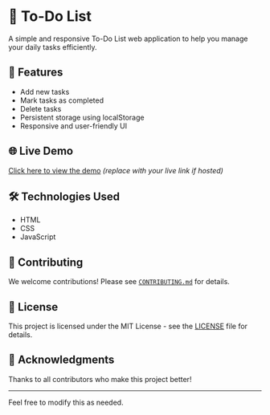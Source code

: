 # 📝 To-Do List

A simple and responsive To-Do List web application to help you manage your daily tasks efficiently.

## 🚀 Features

- Add new tasks
- Mark tasks as completed
- Delete tasks
- Persistent storage using localStorage
- Responsive and user-friendly UI

## 🌐 Live Demo

[Click here to view the demo](#) *(replace with your live link if hosted)*

## 🛠️ Technologies Used

- HTML
- CSS
- JavaScript


## 🤝 Contributing

We welcome contributions! Please see [`CONTRIBUTING.md`](CONTRIBUTING.md) for details.

## 🧾 License

This project is licensed under the MIT License - see the [LICENSE](LICENSE) file for details.

## 🙏 Acknowledgments

Thanks to all contributors who make this project better!

---

Feel free to modify this as needed.



